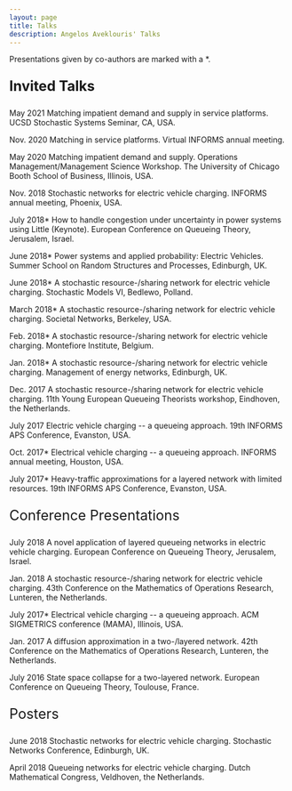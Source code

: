 ```yaml
---
layout: page
title: Talks
description: Angelos Aveklouris' Talks
---
```




Presentations given by co-authors are marked with a *.

 <p style="font-size:25px"><b>Invited Talks</b></p>

  May 2021	 Matching impatient demand and supply in service platforms. UCSD Stochastic Systems Seminar, CA, USA.

  Nov. 2020	 Matching in service platforms. Virtual INFORMS annual meeting.

   May 2020 Matching impatient demand and supply. Operations Management/Management Science Workshop. The University of Chicago Booth School of Business, Illinois, USA.

  Nov. 2018	Stochastic networks for electric vehicle charging. INFORMS annual meeting, Phoenix, USA.

  July 2018* How to handle congestion under uncertainty in power systems using Little (Keynote). European Conference on Queueing Theory, Jerusalem, Israel.

  June 2018* Power systems and applied probability: Electric Vehicles. Summer School on Random Structures and Processes, Edinburgh, UK.

  June 2018* A stochastic resource\-/sharing network for electric vehicle charging. Stochastic Models VI, Bedlewo, Polland.

  March 2018* A stochastic resource\-/sharing network for electric vehicle charging. Societal Networks, Berkeley, USA.

  Feb. 2018* A stochastic resource\-/sharing network for electric vehicle charging. Montefiore Institute, Belgium.

  Jan. 2018* A stochastic resource\-/sharing network for electric vehicle charging. Management of energy networks, Edinburgh, UK.

  Dec. 2017	A stochastic resource\-/sharing network for electric vehicle charging. 11th Young European Queueing Theorists workshop, Eindhoven, the Netherlands.

  July 2017  Electric vehicle charging -- a queueing approach. 19th INFORMS APS Conference, Evanston, USA.

  Oct. 2017* Electrical vehicle charging -- a queueing approach. INFORMS annual meeting, Houston, USA.

  July 2017*  Heavy-traffic approximations for a layered network with limited resources. 19th INFORMS APS Conference, Evanston, USA.


<p style="font-size:25px">Conference Presentations</p>

  July 2018 A novel application of layered queueing networks in electric vehicle charging. European Conference on Queueing Theory, Jerusalem, Israel.

  Jan. 2018 A stochastic resource\-/sharing network for electric vehicle charging. 43th Conference on the Mathematics of Operations Research, Lunteren, the Netherlands.

  July 2017*	Electrical vehicle charging -- a queueing approach. ACM SIGMETRICS conference (MAMA), Illinois, USA.

  Jan. 2017	A diffusion approximation in a two\-/layered network. 42th Conference on the Mathematics of Operations Research, Lunteren, the Netherlands.

  July 2016	State space collapse for a two-layered network. European Conference on Queueing Theory, Toulouse, France.



<p style="font-size:25px">Posters</p>

   June 2018 Stochastic networks for electric vehicle charging. Stochastic Networks Conference, Edinburgh, UK.
   
   April 2018	Queueing networks for electric vehicle charging. Dutch Mathematical Congress, Veldhoven, the Netherlands.


<!-- Note: this is how to write a comment in HTML. Everything in here won't show up on your webpage.-->

<!--
To increase the size of the title, use fewer # in front of the paper title.
To decrease the size of the title, use more #. 
To remove the italics, remove the * before and after the description
To remove the underline from the title, remove the <u> tags (<u> and </u>)
-->
